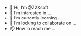 - 👋 Hi, I’m @Z2Xsoft
- 👀 I’m interested in ...
- 🌱 I’m currently learning ...
- 💞️ I’m looking to collaborate on ...
- 📫 How to reach me ...

<!---
Z2Xsoft/Z2Xsoft is a ✨ special ✨ repository because its `README.md` (this file) appears on your GitHub profile.
You can click the Preview link to take a look at your changes.
--->
